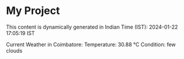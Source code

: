 # My Project

This content is dynamically generated in Indian Time (IST): 2024-01-22 17:05:19 IST


Current Weather in Coimbatore:
Temperature: 30.88 °C
Condition: few clouds
